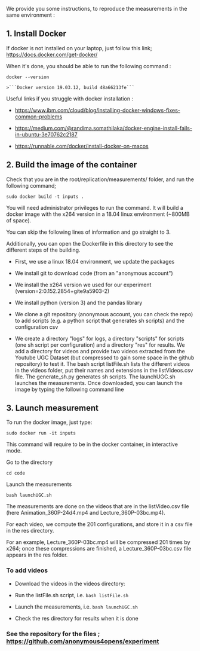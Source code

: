 We provide you some instructions, to reproduce the measurements in the same environment :


## 1. Install Docker

If docker is not installed on your laptop, just follow this link; https://docs.docker.com/get-docker/

When it's done, you should be able to run the following command : 

```docker --version```

    >```Docker version 19.03.12, build 48a66213fe```


Useful links if you struggle with docker installation :

- https://www.ibm.com/cloud/blog/installing-docker-windows-fixes-common-problems

- https://medium.com/@randima.somathilaka/docker-engine-install-fails-in-ubuntu-3e70762c2187

- https://runnable.com/docker/install-docker-on-macos


## 2. Build the image of the container

Check that you are in the root/replication/measurements/ folder, and run the following command;

```sudo docker build -t inputs .```

You will need administrator privileges to run the command. It will build a docker image with the x264 version in a 18.04 linux environment (~800MB of space).

You can skip the following lines of information and go straight to 3.

Additionally, you can open the Dockerfile in this directory to see the different steps of the building.

- First, we use a linux 18.04 environment, we update the packages

- We install git to download code (from an "anonymous account")

- We install the x264 version we used for our experiment (version=2:0.152.2854+gite9a5903-2)

- We install python (version 3) and the pandas library

- We clone a git repository (anonymous account, you can check the repo) to add scripts (e.g. a python script that generates sh scripts) and the configuration csv

- We create a directory "logs" for logs, a directory "scripts" for scripts (one sh script per configuration) and a directory "res" for results. We add a directory for videos and provide two videos extracted from the Youtube UGC Dataset (but compressed to gain some space in the github repository) to test it. The bash script listFile.sh lists the different videos in the videos folder, put their names and extensions in the listVideos.csv file. The generate_sh.py generates sh scripts. The launchUGC.sh launches the measurements.
Once downloaded, you can launch the image by typing the following command line


## 3. Launch measurement

To run the docker image, just type:

```sudo docker run -it inputs```

This command will require to be in the docker container, in interactive mode. 

Go to the  directory

```cd code```

Launch the measurements

```bash launchUGC.sh```

The measurements are done on the videos that are in the listVideo.csv file (here Animation_360P-24d4.mp4 and Lecture_360P-03bc.mp4).

For each video, we compute the 201 configurations, and store it in a csv file in the res directory.

For an example, Lecture_360P-03bc.mp4 will be compressed 201 times by x264; once these compressions are finished, a Lecture_360P-03bc.csv file appears in the res folder. 


### To add videos

- Download the videos in the videos directory:

- Run the listFile.sh script, i.e. ```bash listFile.sh```

- Launch the measurements, i.e. ```bash launchUGC.sh```

- Check the res directory for results when it is done

### See the repository for the files ; https://github.com/anonymous4opens/experiment


 
